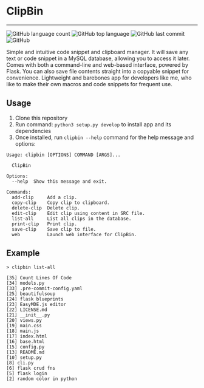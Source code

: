# ClipBin
---
![GitHub language count](https://img.shields.io/github/languages/count/misterrager8/ClipBin)
![GitHub top language](https://img.shields.io/github/languages/top/misterrager8/ClipBin)
![GitHub last commit](https://img.shields.io/github/last-commit/misterrager8/ClipBin)
![GitHub](https://img.shields.io/github/license/misterrager8/clipbin)

Simple and intuitive code snippet and clipboard manager. It will save any text or code snippet in a MySQL database, allowing you to access it later. Comes with both a command-line and web-based interface, powered by Flask. You can also save file contents straight into a copyable snippet for convenience. Lightweight and barebones app for developers like me, who like to make their own macros and code snippets for frequent use.

## Usage

1. Clone this repository
2. Run command: `python3 setup.py develop` to install app and its dependencies
3. Once installed, run `clipbin --help` command for the help message and options:

<!---->

    Usage: clipbin [OPTIONS] COMMAND [ARGS]...

      ClipBin

    Options:
      --help  Show this message and exit.

    Commands:
      add-clip     Add a clip.
      copy-clip    Copy clip to clipboard.
      delete-clip  Delete clip.
      edit-clip    Edit clip using content in SRC file.
      list-all     List all clips in the database.
      print-clip   Print clip.
      save-clip    Save clip to file.
      web          Launch web interface for ClipBin.

## Example

    > clipbin list-all

    [35] Count Lines Of Code
    [34] models.py
    [33] .pre-commit-config.yaml
    [25] beautifulsoup
    [24] flask blueprints
    [23] EasyMDE.js editor
    [22] LICENSE.md
    [21] __init__.py
    [20] views.py
    [19] main.css
    [18] main.js
    [17] index.html
    [16] base.html
    [15] config.py
    [13] README.md
    [10] setup.py
    [8] cli.py
    [6] flask crud fns
    [5] flask login
    [2] random color in python
